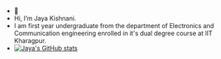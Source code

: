 - 👋 
- Hi, I’m Jaya Kishnani.
- I am first year undergraduate from the department of Electronics and Communication engineering enrolled in it's dual degree course at IIT Kharagpur.
- [![Jaya's GitHub stats](https://github-readme-stats.vercel.app/api?username=JayaKishnani)](https://github.com/JayaKishnani/github-readme-stats)



<!---
JayaKishnani/JayaKishnani is a ✨ special ✨ repository because its `README.md` (this file) appears on your GitHub profile.
You can click the Preview link to take a look at your changes.
--->
